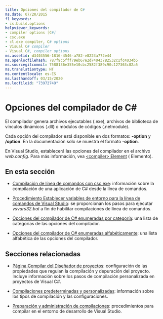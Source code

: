 ```yaml
---
title: Opciones del compilador de C#
ms.date: 07/20/2015
f1_keywords:
- cs.build.options
helpviewer_keywords:
- compiler options [C#]
- csc.exe
- cl.exe compiler, C# options
- Visual C# compiler
- Visual C#, compiler options
ms.assetid: d3403556-1816-4546-a782-e8223a772e44
ms.openlocfilehash: 787f9c5fff79eb67e2d74043782532c1fc4034b5
ms.sourcegitcommit: 7588136e355e10cbc2582f389c90c127363c02a5
ms.translationtype: HT
ms.contentlocale: es-ES
ms.lasthandoff: 03/15/2020
ms.locfileid: "73972749"
---
```

# <a name="c-compiler-options"></a>Opciones del compilador de C#

El compilador genera archivos ejecutables (.exe), archivos de biblioteca de vínculos dinámicos (.dll) o módulos de códigos (.netmodule).

Cada opción del compilador está disponible en dos formatos: **-option** y **/option**. En la documentación solo se muestra el formato **-option**.

En Visual Studio, establecerá las opciones del compilador en el archivo *web.config*. Para más información, vea [\<compiler> Element](../../../framework/configure-apps/file-schema/compiler/compiler-element.md) (<compilador> Elemento).

## <a name="in-this-section"></a>En esta sección

- [Compilación de línea de comandos con csc.exe](command-line-building-with-csc-exe.md): información sobre la compilación de una aplicación de C# desde la línea de comandos.

- [Procedimiento Establecer variables de entorno para la línea de comandos de Visual Studio](how-to-set-environment-variables-for-the-visual-studio-command-line.md): se proporcionan los pasos para ejecutar *vsvars32.bat* a fin de habilitar compilaciones de línea de comandos.

- [Opciones del compilador de C# enumeradas por categoría](listed-by-category.md): una lista de categorías de las opciones del compilador.

- [Opciones del compilador de C# enumeradas alfabéticamente](listed-alphabetically.md): una lista alfabética de las opciones del compilador.

## <a name="related-sections"></a>Secciones relacionadas

- [Página Compilar del Diseñador de proyectos](/visualstudio/ide/reference/build-page-project-designer-csharp): configuración de las propiedades que regulan la compilación y depuración del proyecto. Incluye información sobre los pasos de compilación personalizada en proyectos de Visual C#.

- [Compilaciones predeterminadas y personalizadas](/visualstudio/ide/compiling-and-building-in-visual-studio): información sobre los tipos de compilación y las configuraciones.

- [Preparación y administración de compilaciones](/visualstudio/ide/building-and-cleaning-projects-and-solutions-in-visual-studio): procedimientos para compilar en el entorno de desarrollo de Visual Studio.
